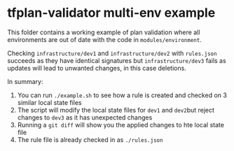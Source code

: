# tfplan-validator multi-env example

This folder contains a working example of plan validation where all environments are out of date with the code in `modules/environment`. 

Checking `infrastructure/dev1` and `infrastructure/dev2` with `rules.json` succeeds as they have identical signatures but `infrastructure/dev3` fails as updates will lead to unwanted changes, in this case deletions. 

In summary:

1. You can run `./example.sh` to see how a rule is created and checked on 3 similar local state files
1. The script will modify the local state files for `dev1` and `dev2`but reject changes to `dev3` as it has unexpected changes
1. Running a `git diff` will show you the applied changes to hte local state file
1. The rule file is already checked in as `./rules.json` 
